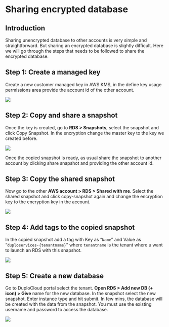 # Sharing encrypted database

## Introduction <a href="#0-toc-title" id="0-toc-title"></a>

Sharing unencrypted database to other accounts is very simple and straightforward. But sharing an encrypted database is slightly difficult. Here we will go through the steps that needs to be followed to share the encrypted database.

## Step 1: Create a managed key <a href="#1-toc-title" id="1-toc-title"></a>

Create a new customer managed key in AWS KMS, in the define key usage permissions area provide the account id of the other account.&#x20;

![](https://duplocloud.com/wp-content/uploads/2021/11/KMS-other-account.png)

## Step 2: Copy and share a snapshot <a href="#2-toc-title" id="2-toc-title"></a>

Once the key is created, go to **RDS > Snapshots**, select the snapshot and click Copy Snapshot. In the encryption change the master key to the key we created before.&#x20;

![](https://duplocloud.com/wp-content/uploads/2021/11/KMS-copy-snapshot.png)

Once the copied snapshot is ready, as usual share the snapshot to another account by clicking share snapshot and providing the other account id.

## Step 3: Copy the shared snapshot <a href="#3-toc-title" id="3-toc-title"></a>

Now go to the other **AWS account > RDS > Shared with me**. Select the shared snapshot and click copy-snapshot again and change the encryption key to the encryption key in the account.&#x20;

![](https://duplocloud.com/wp-content/uploads/2021/11/RDS-copysnapshot.png)

## Step 4: Add tags to the copied snapshot <a href="#4-toc-title" id="4-toc-title"></a>

In the copied snapshot add a tag with Key as “`Name`” and Value as “`duploservices-{tenantname}`” where `tenantname` is the tenant where u want to launch an RDS with this snapshot.

![](https://duplocloud.com/wp-content/uploads/2021/11/RDS-customtag.png)

## Step 5: Create a new database <a href="#5-toc-title" id="5-toc-title"></a>

Go to DuploCloud portal select the tenant. **Open RDS > Add new DB (+ icon) > Give** name for the new database. In the snapshot select the new snapshot. Enter instance type and hit submit. In few mins, the database will be created with the data from the snapshot. You must use the existing username and password to access the database.

![](https://duplocloud.com/wp-content/uploads/2021/11/RDS-restoresnapshot.png)
